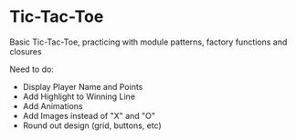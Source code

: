 # Tic-Tac-Toe
Basic Tic-Tac-Toe, practicing with module patterns, factory functions and closures


Need to do:
- Display Player Name and Points
- Add Highlight to Winning Line
- Add Animations
- Add Images instead of "X" and "O"
- Round out design (grid, buttons, etc)